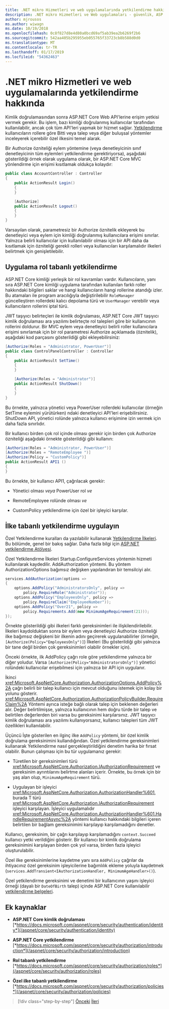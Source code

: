 ```yaml
---
title: .NET mikro Hizmetleri ve web uygulamalarında yetkilendirme hakkında
description: .NET mikro Hizmetleri ve Web uygulamaları - güvenlik, ASP.NET Core uygulamaları - rol tabanlı ve ilke tabanlı ana yetkilendirme seçeneklerine genel bakış edinin.
author: mjrousos
ms.author: wiwagn
ms.date: 10/19/2018
ms.openlocfilehash: 0c8f827d8e4d80a0bcd69af5ab39ea2b6269f2b6
ms.sourcegitcommit: 542aa405b295955eb055765f33723cb8b588d0d0
ms.translationtype: MT
ms.contentlocale: tr-TR
ms.lasthandoff: 01/17/2019
ms.locfileid: "54362463"
---
```

# <a name="about-authorization-in-net-microservices-and-web-applications"></a>.NET mikro Hizmetleri ve web uygulamalarında yetkilendirme hakkında

Kimlik doğrulamasından sonra ASP.NET Core Web API'lerine erişim yetkisi vermek gerekir. Bu işlem, bazı kimliği doğrulanmış kullanıcılar tarafından kullanılabilir, ancak çok tüm API'leri yapmak bir hizmet sağlar. [Yetkilendirme](/aspnet/core/security/authorization/introduction) kullanıcıların rollere göre Bitti veya talep veya diğer buluşsal yöntemler inceleyerek içerebilir özel ilkesini temel alarak.

Bir Authorize özniteliği eylem yöntemine (veya denetleyicinin sınıf denetleyicinin tüm eylemleri yetkilendirme gerektiriyorsa), aşağıdaki gösterildiği örnek olarak uygulama olarak, bir ASP.NET Core MVC yönlendirme için erişimi kısıtlamak oldukça kolaydır:

```csharp
public class AccountController : Controller
{
    public ActionResult Login()
    {
    }

    [Authorize]
    public ActionResult Logout()
    {
    }
}
```

Varsayılan olarak, parametresiz bir Authorize öznitelik ekleyerek bu denetleyici veya eylem için kimliği doğrulanmış kullanıcılara erişimi sınırlar. Yalnızca belirli kullanıcılar için kullanılabilir olması için bir API daha da kısıtlamak için özniteliği gerekli rolleri veya kullanıcıları karşılamalıdır ilkeleri belirtmek için genişletilebilir.

## <a name="implement-role-based-authorization"></a>Uygulama rol tabanlı yetkilendirme

ASP.NET Core kimliği yerleşik bir rol kavramları vardır. Kullanıcıların, yanı sıra ASP.NET Core kimliği uygulama tarafından kullanılan farklı roller hakkındaki bilgileri saklar ve hangi kullanıcıların hangi rollerine atandığı izler. Bu atamaları ile program aracılığıyla değiştirilebilir `RoleManager` güncelleştiren rollerdeki kalıcı depolama türü ve `UserManager` verebilir veya kullanıcıların rollerini iptal türü.

JWT taşıyıcı belirteçleri ile kimlik doğrulaması, ASP.NET Core JWT taşıyıcı kimlik doğrulaması ara yazılımı belirteçte rol talepleri göre bir kullanıcının rollerini doldurur. Bir MVC eylem veya denetleyici belirli roller kullanıcılara erişimi sınırlamak için bir rol parametresi Authorize açıklamada (öznitelik), aşağıdaki kod parçasını gösterildiği gibi ekleyebilirsiniz:

```csharp
[Authorize(Roles = "Administrator, PowerUser")]
public class ControlPanelController : Controller
{
    public ActionResult SetTime()
    {
    }

    [Authorize(Roles = "Administrator")]
    public ActionResult ShutDown()
    {
    }
}
```

Bu örnekte, yalnızca yönetici veya PowerUser rollerdeki kullanıcılar (örneğin SetTime eylemini yürütürken) ndaki denetleyici API'leri erişebilirsiniz. ShutDown API, yönetici rolünde yalnızca kullanıcı erişimine izin vermek için daha fazla sınırlıdır.

Bir kullanıcı birden çok rol içinde olması gerekir için birden çok Authorize özniteliği aşağıdaki örnekte gösterildiği gibi kullanın:

```csharp
[Authorize(Roles = "Administrator, PowerUser")]
[Authorize(Roles = "RemoteEmployee ")]
[Authorize(Policy = "CustomPolicy")]
public ActionResult API1 ()
{
}
```

Bu örnekte, bir kullanıcı API1, çağrılacak gerekir:

- Yönetici olması *veya* PowerUser rol *ve*

- RemoteEmployee rolünde olması *ve*

- CustomPolicy yetkilendirme için özel bir işleyici karşılar.

## <a name="implement-policy-based-authorization"></a>İlke tabanlı yetkilendirme uygulayın

Özel Yetkilendirme kuralları da yazılabilir kullanarak [Yetkilendirme İlkeleri](https://docs.asp.net/en/latest/security/authorization/policies.html). Bu bölümde, genel bir bakış sağlar. Daha fazla bilgi için [ASP.NET yetkilendirme Atölyesi](https://github.com/blowdart/AspNetAuthorizationWorkshop).

Özel Yetkilendirme İlkeleri Startup.ConfigureServices yöntemin hizmeti kullanılarak kaydedilir. AddAuthorization yöntemi. Bu yöntem AuthorizationOptions bağımsız değişken yapılandıran bir temsilciyi alır.

```csharp
services.AddAuthorization(options =>
{
    options.AddPolicy("AdministratorsOnly", policy =>
        policy.RequireRole("Administrator"));
    options.AddPolicy("EmployeesOnly", policy =>
        policy.RequireClaim("EmployeeNumber"));
    options.AddPolicy("Over21", policy =>
        policy.Requirements.Add(new MinimumAgeRequirement(21)));
});
```

Örnekte gösterildiği gibi ilkeleri farklı gereksinimleri ile ilişkilendirilebilir. İlkeleri kaydolduktan sonra bir eylem veya denetleyici Authorize özniteliği ilke bağımsız değişkeni bir ilkenin adını geçirerek uygulanabilirler (örneğin, `[Authorize(Policy="EmployeesOnly")]`) İlkeleri (Bu gösterildiği gibi yalnızca bir tane değil birden çok gereksinimleri olabilir örnekler için).

Önceki örnekte, ilk AddPolicy çağrı role göre yetkilendirme yalnızca bir diğer yoludur. Varsa `[Authorize(Policy="AdministratorsOnly")]` yönetici rolündeki kullanıcılar erişebilmesi için yalnızca bir API için uygulanır.

İkinci <xref:Microsoft.AspNetCore.Authorization.AuthorizationOptions.AddPolicy%2A> çağrı belirli bir talep kullanıcı için mevcut olduğunu istemek için kolay bir yolunu gösterir. <xref:Microsoft.AspNetCore.Authorization.AuthorizationPolicyBuilder.RequireClaim%2A> Yöntemi ayrıca isteğe bağlı olarak talep için beklenen değerleri alır. Değer belirtilmişse, yalnızca kullanıcının hem doğru türde bir talep ve belirtilen değerlerden biri varsa bu gereksinimi karşılarsınız. JWT taşıyıcı kimlik doğrulaması ara yazılımı kullanıyorsanız, kullanıcı talepleri tüm JWT özellikleri kullanılabilir.

Üçüncü İşte gösterilen en ilginç ilke `AddPolicy` yöntemi, bir özel kimlik doğrulama gereksinimini kullandığından. Özel yetkilendirme gereksinimleri kullanarak Yetkilendirme nasıl gerçekleştirildiğini denetim harika bir fırsat olabilir. Bunun çalışması için bu tür uygulamanız gerekir:

- Türetilen bir gereksinimleri türü <xref:Microsoft.AspNetCore.Authorization.IAuthorizationRequirement> ve gereksinim ayrıntılarını belirtme alanları içerir. Örnekte, bu örnek için bir yaş alan olup, `MinimumAgeRequirement` türü.

- Uygulayan bir işleyici <xref:Microsoft.AspNetCore.Authorization.AuthorizationHandler%601>, burada T türü <xref:Microsoft.AspNetCore.Authorization.IAuthorizationRequirement> işleyici karşılayan. İşleyici uygulamalıdır <xref:Microsoft.AspNetCore.Authorization.AuthorizationHandler%601.HandleRequirementAsync%2A> yöntemi kullanıcı hakkındaki bilgileri içeren belirtilen bir bağlam gereksinimini karşılayıp karşılamadığını denetler.

Kullanıcı, gereksinim, bir çağrı karşılayıp karşılamadığını `context.Succeed` kullanıcı yetki verildiğini gösterir. Bir kullanıcı bir kimlik doğrulama gereksinimini karşılayan birden çok yol varsa, birden fazla işleyici oluşturulabilir.

Özel ilke gereksinimlerine kaydetme yanı sıra `AddPolicy` çağrılar da ihtiyacınız özel gereksinim işleyicilerine bağımlılık ekleme yoluyla kaydetmek (`services.AddTransient<IAuthorizationHandler, MinimumAgeHandler>()`).

Özel yetkilendirme gereksinimi ve denetimi bir kullanıcının yaşını işleyici örneği (dayalı bir `DateOfBirth` talep) içinde ASP.NET Core kullanılabilir [yetkilendirme belgeleri](https://docs.asp.net/en/latest/security/authorization/policies.html).

## <a name="additional-resources"></a>Ek kaynaklar

- **ASP.NET Core kimlik doğrulaması** \
  [*https://docs.microsoft.com/aspnet/core/security/authentication/identity*](/aspnet/core/security/authentication/identity)

- **ASP.NET Core yetkilendirme** \
  [*https://docs.microsoft.com/aspnet/core/security/authorization/introduction*](/aspnet/core/security/authorization/introduction)

- **Rol tabanlı yetkilendirme** \
  [*https://docs.microsoft.com/aspnet/core/security/authorization/roles*](/aspnet/core/security/authorization/roles)

- **Özel ilke tabanlı yetkilendirme** \
  [*https://docs.microsoft.com/aspnet/core/security/authorization/policies*](/aspnet/core/security/authorization/policies)

>[!div class="step-by-step"]
>[Önceki](index.md)
>[İleri](developer-app-secrets-storage.md)
